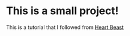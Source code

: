 # This is a small project!

This is a tutorial that I followed from [Heart Beast](https://www.heartgamedev.com/1-bit-godot-course-youtube)